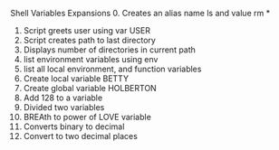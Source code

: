 Shell Variables Expansions
0. Creates an alias name ls and value rm *
1. Script greets user using var USER
2. Script creates path to last directory
3. Displays number of directories in current path
4. list environment variables using env
5. list all local environment, and function variables
6. Create local variable BETTY
7. Create global variable HOLBERTON
8. Add 128 to a variable
9. Divided two variables
10. BREAth to power of LOVE variable
11. Converts binary to decimal
12. Convert to two decimal places

